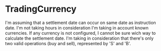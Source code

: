 # TradingCurrency

I'm assuming that a settlement date can occur on same date as instruction date.
I'm not taking hours in consideration
I'm taking in account known currencies. If any currency is not configured, I cannot be sure wich way to calculate the settlement date.
I'm taking in consideration that there's only two valid operations (buy and sell), represented by 'S' and 'B'.
